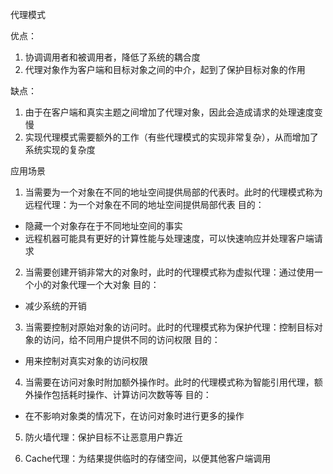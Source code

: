 代理模式


优点：
1. 协调调用者和被调用者，降低了系统的耦合度
2. 代理对象作为客户端和目标对象之间的中介，起到了保护目标对象的作用

缺点：
1. 由于在客户端和真实主题之间增加了代理对象，因此会造成请求的处理速度变慢
2. 实现代理模式需要额外的工作（有些代理模式的实现非常复杂），从而增加了系统实现的复杂度


应用场景
1. 当需要为一个对象在不同的地址空间提供局部的代表时。此时的代理模式称为远程代理：为一个对象在不同的地址空间提供局部代表
目的：
- 隐藏一个对象存在于不同地址空间的事实
- 远程机器可能具有更好的计算性能与处理速度，可以快速响应并处理客户端请求

2. 当需要创建开销非常大的对象时，此时的代理模式称为虚拟代理：通过使用一个小的对象代理一个大对象
目的：
- 减少系统的开销

3. 当需要控制对原始对象的访问时。此时的代理模式称为保护代理：控制目标对象的访问，给不同用户提供不同的访问权限
目的：
- 用来控制对真实对象的访问权限

4. 当需要在访问对象时附加额外操作时。此时的代理模式称为智能引用代理，额外操作包括耗时操作、计算访问次数等等
目的：
- 在不影响对象类的情况下，在访问对象时进行更多的操作


5. 防火墙代理：保护目标不让恶意用户靠近

6. Cache代理：为结果提供临时的存储空间，以便其他客户端调用




